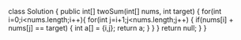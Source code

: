 class Solution {
    public int[] twoSum(int[] nums, int target) 
    {
        for(int i=0;i<nums.length;i++){
            for(int j=i+1;j<nums.length;j++)
            {
                if(nums[i] + nums[j] == target)
                {
                    int a[] = {i,j};
                    return a;
                }
            }
        }
        return null;
    }
}
